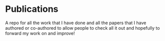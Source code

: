 # Publications
A repo for all the work that I have done and all the papers that I have authored or co-authored to allow people to check all it out and hopefully to forward my work on and improve!
